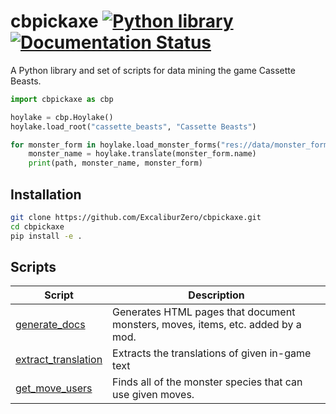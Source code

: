 # cbpickaxe [![Python library](https://github.com/ExcaliburZero/cbpickaxe/actions/workflows/python-library.yml/badge.svg)](https://github.com/ExcaliburZero/cbpickaxe/actions/workflows/python-library.yml) [![Documentation Status](https://readthedocs.org/projects/cbpickaxe/badge/?version=latest)](https://cbpickaxe.readthedocs.io/en/latest/?badge=latest)
A Python library and set of scripts for data mining the game Cassette Beasts.

```python
import cbpickaxe as cbp

hoylake = cbp.Hoylake()
hoylake.load_root("cassette_beasts", "Cassette Beasts")

for monster_form in hoylake.load_monster_forms("res://data/monster_forms/").values():
    monster_name = hoylake.translate(monster_form.name)
    print(path, monster_name, monster_form)
```

## Installation
```bash
git clone https://github.com/ExcaliburZero/cbpickaxe.git
cd cbpickaxe
pip install -e .
```

## Scripts
| Script        | Description |
| ------------- | ----------- |
| [generate_docs](https://cbpickaxe.readthedocs.io/en/latest/generate_docs/intro.html) | Generates HTML pages that document monsters, moves, items, etc. added by a mod. |
| [extract_translation](https://cbpickaxe.readthedocs.io/en/latest/other_scripts/extract_translation_strings.html) | Extracts the translations of given in-game text |
| [get_move_users](https://cbpickaxe.readthedocs.io/en/latest/other_scripts/get_move_users.html) | Finds all of the monster species that can use given moves. |